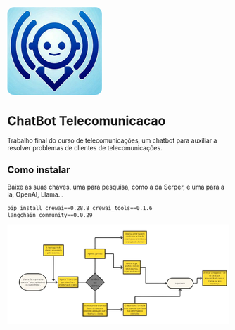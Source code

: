 <img src="assets/logo.png" alt="logo" id="imagem" width="215" height="200" style="border-radius: 15px;">

# ChatBot Telecomunicacao
Trabalho final do curso de telecomunicações, um chatbot para auxiliar a resolver problemas de clientes de telecomunicações. <br>

## Como instalar
Baixe as suas chaves, uma para pesquisa, como a da Serper, e uma para a ia, OpenAI, Llama...
```
pip install crewai==0.28.8 crewai_tools==0.1.6 langchain_community==0.0.29
```

<img src="assets/fluxograma.png" alt="logo" id="imagem" >

